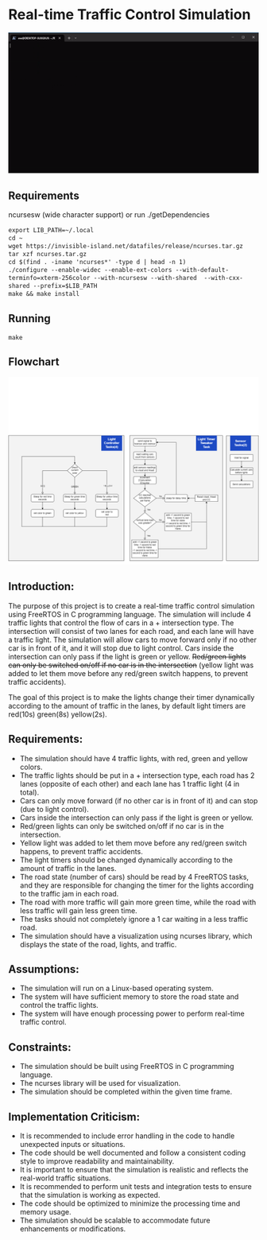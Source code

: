 # Real-time Traffic Control Simulation
![demo gif](demo.gif)

## Requirements
ncursesw (wide character support) or run ./getDependencies
```
export LIB_PATH=~/.local
cd ~
wget https://invisible-island.net/datafiles/release/ncurses.tar.gz
tar xzf ncurses.tar.gz
cd $(find . -iname 'ncurses*' -type d | head -n 1)
./configure --enable-widec --enable-ext-colors --with-default-terminfo=xterm-256color --with-ncursesw --with-shared  --with-cxx-shared --prefix=$LIB_PATH
make && make install
```
## Running
```
make
```

## Flowchart
![flowchart diagram](RTS_Light_Controller.drawio.png)


## Introduction:
The purpose of this project is to create a real-time traffic control simulation using FreeRTOS in C programming language. The simulation will include 4 traffic lights that control the flow of cars in a + intersection type. The intersection will consist of two lanes for each road, and each lane will have a traffic light. The simulation will allow cars to move forward only if no other car is in front of it, and it will stop due to light control. Cars inside the intersection can only pass if the light is green or yellow. ~~Red/green lights can only be switched on/off if no car is in the intersection~~ (yellow light was added to let them move before any red/green switch happens, to prevent traffic accidents).  

The goal of this project is to make the lights change their timer dynamically according to the amount of traffic in the lanes, by default light timers are red(10s) green(8s) yellow(2s).

## Requirements:

- The simulation should have 4 traffic lights, with red, green and yellow colors.
- The traffic lights should be put in a + intersection type, each road has 2 lanes (opposite of each other) and each lane has 1 traffic light (4 in total).
- Cars can only move forward (if no other car is in front of it) and can stop (due to light control).
- Cars inside the intersection can only pass if the light is green or yellow.
- Red/green lights can only be switched on/off if no car is in the intersection.
- Yellow light was added to let them move before any red/green switch happens, to prevent traffic accidents.
- The light timers should be changed dynamically according to the amount of traffic in the lanes.
- The road state (number of cars) should be read by 4 FreeRTOS tasks, and they are responsible for changing the timer for the lights according to the traffic jam in each road.
- The road with more traffic will gain more green time, while the road with less traffic will gain less green time.
- The tasks should not completely ignore a 1 car waiting in a less traffic road.
- The simulation should have a visualization using ncurses library, which displays the state of the road, lights, and traffic.

## Assumptions:

- The simulation will run on a Linux-based operating system.
- The system will have sufficient memory to store the road state and control the traffic lights.
- The system will have enough processing power to perform real-time traffic control.
## Constraints:

- The simulation should be built using FreeRTOS in C programming language.
- The ncurses library will be used for visualization.
- The simulation should be completed within the given time frame.

## Implementation Criticism:

- It is recommended to include error handling in the code to handle unexpected inputs or situations.
- The code should be well documented and follow a consistent coding style to improve readability and maintainability.
- It is important to ensure that the simulation is realistic and reflects the real-world traffic situations.
- It is recommended to perform unit tests and integration tests to ensure that the simulation is working as expected.
- The code should be optimized to minimize the processing time and memory usage.
- The simulation should be scalable to accommodate future enhancements or modifications.
